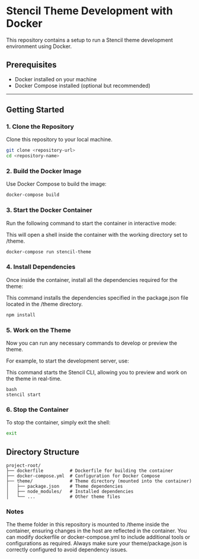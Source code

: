 # Stencil Theme Development with Docker

This repository contains a setup to run a Stencil theme development environment using Docker.

## Prerequisites

- Docker installed on your machine
- Docker Compose installed (optional but recommended)

---

## Getting Started

### 1. Clone the Repository

Clone this repository to your local machine.

```bash
git clone <repository-url>
cd <repository-name>
```

### 2. Build the Docker Image
Use Docker Compose to build the image:
```bash
docker-compose build
```

### 3. Start the Docker Container
Run the following command to start the container in interactive mode:

This will open a shell inside the container with the working directory set to /theme.

```bash
docker-compose run stencil-theme
```


### 4. Install Dependencies
Once inside the container, install all the dependencies required for the theme:

This command installs the dependencies specified in the package.json file located in the /theme directory.

```bash
npm install
```
### 5. Work on the Theme
Now you can run any necessary commands to develop or preview the theme.

For example, to start the development server, use:

This command starts the Stencil CLI, allowing you to preview and work on the theme in real-time.

```
bash
stencil start
```

### 6. Stop the Container
To stop the container, simply exit the shell:

```bash
exit
```



## Directory Structure
```
project-root/
├── dockerfile          # Dockerfile for building the container
├── docker-compose.yml  # Configuration for Docker Compose
├── theme/              # Theme directory (mounted into the container)
│   ├── package.json    # Theme dependencies
│   ├── node_modules/   # Installed dependencies
│   └── ...             # Other theme files
```

### Notes
The theme folder in this repository is mounted to /theme inside the container, ensuring changes in the host are reflected in the container.
You can modify dockerfile or docker-compose.yml to include additional tools or configurations as required.
Always make sure your theme/package.json is correctly configured to avoid dependency issues.